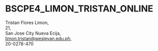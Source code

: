 # BSCPE4_LIMON_TRISTAN_ONLINE

Tristan Flores Limon, 
<br>21, 
<br>San Jose City Nueva Ecija, 
<br>limon.tristan@wesleyan.edu.ph, 
<br>20-0278-470

